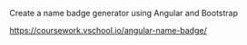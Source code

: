 Create a name badge generator using Angular and Bootstrap

https://coursework.vschool.io/angular-name-badge/